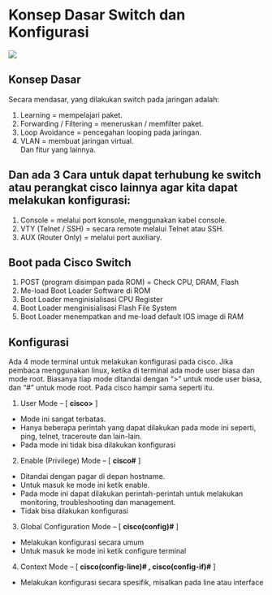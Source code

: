 # Konsep Dasar Switch dan Konfigurasi
<img src="https://drive.google.com/uc?export=view&id=14dxmpJUBNqymVqcHzJtCGs82FfjB1_Nn">

## Konsep Dasar
Secara mendasar, yang dilakukan switch pada jaringan adalah:<br>
1. Learning = mempelajari paket.<br>
2. Forwarding / Filtering = meneruskan / memfilter paket.</br>
3. Loop Avoidance = pencegahan looping pada jaringan.</br>
4. VLAN = membuat jaringan virtual.</br>
Dan fitur yang lainnya.

## Dan ada 3 Cara untuk dapat terhubung ke switch atau perangkat cisco lainnya agar kita dapat melakukan konfigurasi:
1. Console = melalui port konsole, menggunakan kabel console.<br>
2. VTY (Telnet / SSH) = secara remote melalui Telnet atau SSH.<br>
3. AUX (Router Only) = melalui port auxiliary.<br>

## Boot pada Cisco Switch
1. POST (program disimpan pada ROM) = Check CPU, DRAM, Flash<br>
2. Me-load Boot Loader Software di ROM<br>
3. Boot Loader menginisialisasi CPU Register<br>
4. Boot Loader menginisialisasi Flash File System<br>
5. Boot Loader menempatkan and me-load default IOS image di RAM<br>

## Konfigurasi
Ada 4 mode terminal untuk melakukan konfigurasi pada cisco. Jika pembaca menggunakan linux, ketika di terminal ada mode user biasa dan mode root. Biasanya tiap mode ditandai dengan “>” untuk mode user biasa, dan “#” untuk mode root. Pada cisco hampir sama seperti itu.<br>
1. User Mode – [ <b>cisco></b> ]<br>
- Mode ini sangat terbatas.<br>
- Hanya beberapa perintah yang dapat dilakukan pada mode ini seperti, ping, telnet, traceroute dan lain-lain.<br>
- Pada mode ini tidak bisa dilakukan konfigurasi<br>
2. Enable (Privilege) Mode – [ <b>cisco#</b> ]<br>
- Ditandai dengan pagar di depan hostname.<br>
- Untuk masuk ke mode ini ketik enable.<br>
- Pada mode ini dapat dilakukan perintah-perintah untuk melakukan monitoring, troubleshooting dan management.<br>
- Tidak bisa dilakukan konfigurasi<br>
3. Global Configuration Mode – [ <b>cisco(config)#</b> ]<br>
- Melakukan konfigurasi secara umum<br>
- Untuk masuk ke mode ini ketik configure terminal<br>
4. Context Mode – [ <b>cisco(config-line)# , cisco(config-if)#</b> ]<br>
- Melakukan konfigurasi secara spesifik, misalkan pada line atau interface<br>


